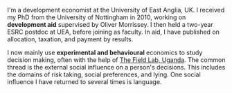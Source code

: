 I'm a development economist at the University of East Anglia, UK. I received my PhD from the University of Nottingham in 2010, working on **development aid** supervised by Oliver Morrissey. I then held a two-year ESRC postdoc at UEA, before joining as faculty. In aid, I have published on allocation, taxation, and payment by results.

I now mainly use **experimental and behavioural** economics to study decision making,  often with the help of [The Field Lab, Uganda](https://thefieldlabuganda.com/). The common thread is the external social influence on a person's decisions. This includes the domains of risk taking, social preferences, and lying. One social influence I have returned to several times is language.
